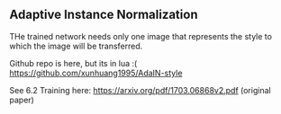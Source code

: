 ## Adaptive Instance Normalization

THe trained network needs only one image that represents the style to which the image will be transferred.

Github repo is here, but its in lua :( https://github.com/xunhuang1995/AdaIN-style

See 6.2 Training here: https://arxiv.org/pdf/1703.06868v2.pdf (original paper)